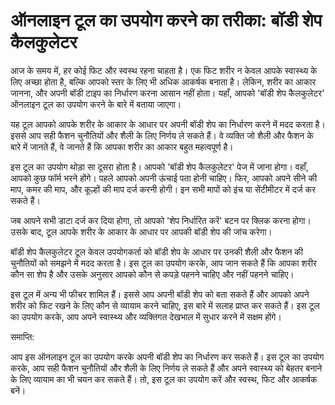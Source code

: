 ऑनलाइन टूल का उपयोग करने का तरीका: बॉडी शेप कैलकुलेटर
=====================================================

आज के समय में, हर कोई फिट और स्वस्थ रहना चाहता है। एक फिट शरीर न केवल आपके स्वास्थ्य के लिए अच्छा होता है, बल्कि आपको स्तर के लिए भी अधिक आकर्षक बनाता है। लेकिन, शरीर का आकार जानना, और अपनी बॉडी टाइप का निर्धारण करना आसान नहीं होता। यहाँ, आपको 'बॉडी शेप कैलकुलेटर' ऑनलाइन टूल का उपयोग करने के बारे में बताया जाएगा।

यह टूल आपको आपके शरीर के आकार के आधार पर अपनी बॉडी शेप का निर्धारण करने में मदद करता है। इससे आप सही फैशन चुनौतियों और शैली के लिए निर्णय ले सकते हैं। वे व्यक्ति जो शैली और फैशन के बारे में जानते हैं, वे जानते हैं कि आपका शरीर का आकार बहुत महत्वपूर्ण है।

इस टूल का उपयोग थोड़ा सा दूसरा होता है। आपको 'बॉडी शेप कैलकुलेटर' पेज में जाना होगा। वहाँ, आपको कुछ फॉर्म भरने होंगे। पहले आपको अपनी ऊंचाई पता होनी चाहिए। फिर, आपको अपने सीने की माप, कमर की माप, और कूल्हों की माप दर्ज करनी होगी। इन सभी मापों को इंच या सेंटीमीटर में दर्ज कर सकते हैं।

जब आपने सभी डाटा दर्ज कर दिया होगा, तो आपको 'शेप निर्धारित करें' बटन पर क्लिक करना होगा। उसके बाद, टूल आपके शरीर के आकार के आधार पर आपकी बॉडी शेप की जांच करेगा।

बॉडी शेप कैलकुलेटर टूल केवल उपयोगकर्ता को बॉडी शेप के आधार पर उनकी शैली और फैशन की चुनौतियों को समझने में मदद करता है। इस टूल का उपयोग करके, आप जान सकते हैं कि आपका शरीर कौन सा शेप है और उसके अनुसार आपको कौन से कपड़े पहनने चाहिए और नहीं पहनने चाहिए।

इस टूल में अन्य भी फीचर शामिल हैं। इससे आप अपनी बॉडी शेप को बता सकते हैं और आपको अपने शरीर को फिट रखने के लिए कौन से व्यायाम करने चाहिए, इस बारे में सलाह प्राप्त कर सकते हैं। इस टूल का उपयोग करके, आप अपने स्वास्थ्य और व्यक्तिगत देखभाल में सुधार करने में सक्षम होंगे।

समाप्ति:

आप इस ऑनलाइन टूल का उपयोग करके अपनी बॉडी शेप का निर्धारण कर सकते हैं। इस टूल का उपयोग करके, आप सही फैशन चुनौतियों और शैली के लिए निर्णय ले सकते हैं और अपने स्वास्थ्य को बेहतर बनाने के लिए व्यायाम का भी चयन कर सकते हैं। तो, इस टूल का उपयोग करें और स्वस्थ, फिट और आकर्षक बनें।